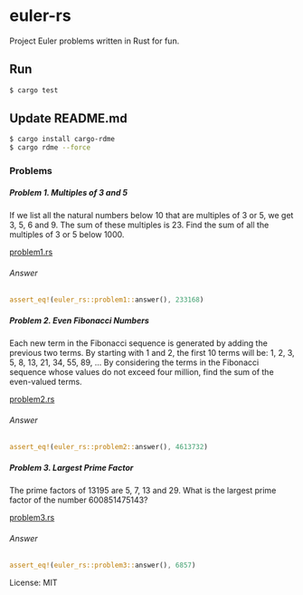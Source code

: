 # euler-rs

Project Euler problems written in Rust for fun.

## Run

```sh
$ cargo test
```

## Update README.md

```sh
$ cargo install cargo-rdme
$ cargo rdme --force
```

### Problems

<!-- cargo-rdme start -->

##### Problem 1. Multiples of 3 and 5

If we list all the natural numbers below 10 that are multiples of 3 or 5, we get 3, 5, 6 and 9. The sum of these multiples is 23.
Find the sum of all the multiples of 3 or 5 below 1000.

[problem1.rs](src/problem1.rs)

###### Answer

```rust
assert_eq!(euler_rs::problem1::answer(), 233168)
```

##### Problem 2. Even Fibonacci Numbers

Each new term in the Fibonacci sequence is generated by adding the previous two terms. By starting with 1 and 2, the first 10 terms will be:
1, 2, 3, 5, 8, 13, 21, 34, 55, 89, ...
By considering the terms in the Fibonacci sequence whose values do not exceed four million, find the sum of the even-valued terms.

[problem2.rs](src/problem2.rs)

###### Answer

```rust
assert_eq!(euler_rs::problem2::answer(), 4613732)
```

##### Problem 3. Largest Prime Factor

The prime factors of 13195 are 5, 7, 13 and 29.
What is the largest prime factor of the number 600851475143?

[problem3.rs](src/problem3.rs)

###### Answer

```rust
assert_eq!(euler_rs::problem3::answer(), 6857)
```

<!-- cargo-rdme end -->

License: MIT
